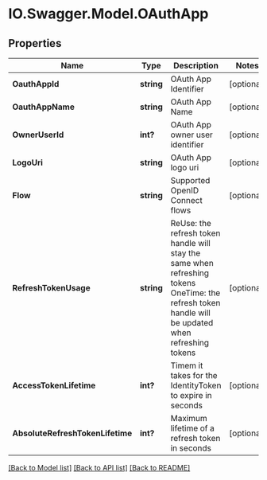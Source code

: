 # IO.Swagger.Model.OAuthApp
## Properties

Name | Type | Description | Notes
------------ | ------------- | ------------- | -------------
**OauthAppId** | **string** | OAuth App Identifier | [optional] 
**OauthAppName** | **string** | OAuth App Name | [optional] 
**OwnerUserId** | **int?** | OAuth App owner user identifier | [optional] 
**LogoUri** | **string** | OAuth App logo uri | [optional] 
**Flow** | **string** | Supported OpenID Connect flows | [optional] 
**RefreshTokenUsage** | **string** | ReUse: the refresh token handle will stay the same when refreshing tokens   OneTime: the refresh token handle will be updated when refreshing tokens | [optional] 
**AccessTokenLifetime** | **int?** | Timem it takes for the IdentityToken to expire in seconds | [optional] 
**AbsoluteRefreshTokenLifetime** | **int?** | Maximum lifetime of a refresh token in seconds | [optional] 

[[Back to Model list]](../README.md#documentation-for-models) [[Back to API list]](../README.md#documentation-for-api-endpoints) [[Back to README]](../README.md)

